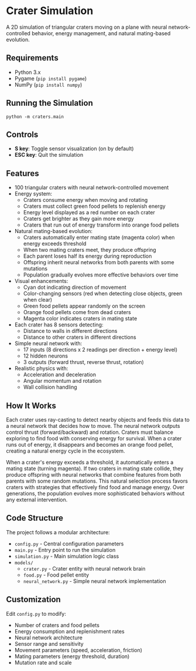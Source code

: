 # Crater Simulation

A 2D simulation of triangular craters moving on a plane with neural network-controlled behavior, energy management, and natural mating-based evolution.

## Requirements
- Python 3.x
- Pygame (`pip install pygame`)
- NumPy (`pip install numpy`)

## Running the Simulation
```
python -m craters.main
```

## Controls
- **S key**: Toggle sensor visualization (on by default)
- **ESC key**: Quit the simulation

## Features
- 100 triangular craters with neural network-controlled movement
- Energy system:
  - Craters consume energy when moving and rotating
  - Craters must collect green food pellets to replenish energy
  - Energy level displayed as a red number on each crater
  - Craters get brighter as they gain more energy
  - Craters that run out of energy transform into orange food pellets
- Natural mating-based evolution:
  - Craters automatically enter mating state (magenta color) when energy exceeds threshold
  - When two mating craters meet, they produce offspring
  - Each parent loses half its energy during reproduction
  - Offspring inherit neural networks from both parents with some mutations
  - Population gradually evolves more effective behaviors over time
- Visual enhancements:
  - Cyan dot indicating direction of movement
  - Color-changing sensors (red when detecting close objects, green when clear)
  - Green food pellets appear randomly on the screen
  - Orange food pellets come from dead craters
  - Magenta color indicates craters in mating state
- Each crater has 8 sensors detecting:
  - Distance to walls in different directions
  - Distance to other craters in different directions
- Simple neural network with:
  - 17 inputs (8 directions x 2 readings per direction + energy level)
  - 12 hidden neurons
  - 3 outputs (forward thrust, reverse thrust, rotation)
- Realistic physics with:
  - Acceleration and deceleration
  - Angular momentum and rotation
  - Wall collision handling

## How It Works
Each crater uses ray-casting to detect nearby objects and feeds this data to a neural network that decides how to move. The neural network outputs control thrust (forward/backward) and rotation. Craters must balance exploring to find food with conserving energy for survival. When a crater runs out of energy, it disappears and becomes an orange food pellet, creating a natural energy cycle in the ecosystem.

When a crater's energy exceeds a threshold, it automatically enters a mating state (turning magenta). If two craters in mating state collide, they produce offspring with neural networks that combine features from both parents with some random mutations. This natural selection process favors craters with strategies that effectively find food and manage energy. Over generations, the population evolves more sophisticated behaviors without any external intervention.

## Code Structure
The project follows a modular architecture:
- `config.py` - Central configuration parameters
- `main.py` - Entry point to run the simulation
- `simulation.py` - Main simulation logic class
- `models/`
  - `crater.py` - Crater entity with neural network brain
  - `food.py` - Food pellet entity
  - `neural_network.py` - Simple neural network implementation

## Customization
Edit `config.py` to modify:
- Number of craters and food pellets
- Energy consumption and replenishment rates
- Neural network architecture
- Sensor range and sensitivity
- Movement parameters (speed, acceleration, friction)
- Mating parameters (energy threshold, duration)
- Mutation rate and scale
